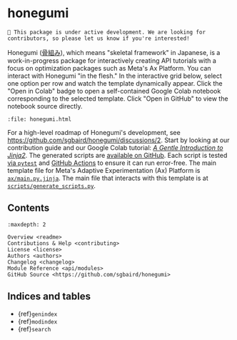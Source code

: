 
# honegumi

```{note}
🚧 This package is under active development. We are looking for contributors, so please let us know if you're interested!
```

Honegumi ([骨組み](https://translate.google.com/?sl=ja&tl=en&text=%E9%AA%A8%E7%B5%84%E3%81%BF&op=translate)), which means "skeletal framework" in Japanese, is a work-in-progress package for interactively creating API tutorials with a focus on optimization packages such as Meta's Ax Platform. You can interact with Honegumi "in the flesh." In the interactive grid below, select one option per row and watch the template dynamically appear. Click the "Open in Colab" badge to open a self-contained Google Colab notebook corresponding to the selected template. Click "Open in GitHub" to view the notebook source directly.

```{raw} html
:file: honegumi.html
```

For a high-level roadmap of Honegumi's development, see https://github.com/sgbaird/honegumi/discussions/2. Start by looking at our contribution guide and our Google Colab tutorial: [_A Gentle Introduction to Jinja2_](https://colab.research.google.com/github/sgbaird/honegumi/blob/main/notebooks/1.0-sgb-gentle-introduction-jinja.ipynb). The generated scripts are [available on GitHub](https://github.com/sgbaird/honegumi/tree/main/docs/generated_scripts/ax). Each script is tested [via `pytest`](https://github.com/sgbaird/honegumi/tree/main/tests) and [GitHub Actions](https://github.com/sgbaird/honegumi/actions/workflows/ci.yml) to ensure it can run error-free. The main template file for Meta's Adaptive Experimentation (Ax) Platform is [`ax/main.py.jinja`](https://github.com/sgbaird/honegumi/blob/main/src/honegumi/ax/main.py.jinja). The main file that interacts with this template is at [`scripts/generate_scripts.py`](https://github.com/sgbaird/honegumi/blob/main/scripts/generate_scripts.py).

## Contents

```{toctree}
:maxdepth: 2

Overview <readme>
Contributions & Help <contributing>
License <license>
Authors <authors>
Changelog <changelog>
Module Reference <api/modules>
GitHub Source <https://github.com/sgbaird/honegumi>
```

## Indices and tables

* {ref}`genindex`
* {ref}`modindex`
* {ref}`search`

[Sphinx]: http://www.sphinx-doc.org/
[Markdown]: https://daringfireball.net/projects/markdown/
[reStructuredText]: http://www.sphinx-doc.org/en/master/usage/restructuredtext/basics.html
[MyST]: https://myst-parser.readthedocs.io/en/latest/
